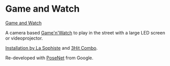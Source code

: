 # Game and Watch

[Game and Watch](https://arthursw.github.io/game-n-watch/)

A camera based [Game'n'Watch](https://en.wikipedia.org/wiki/Game_%26_Watch) to play in the street with a large LED screen or videoprojector.

[Installation by La Sophiste](http://www.lasophiste.com/portfolio/gamenwatch/) and [3Hit Combo](http://www.3hitcombo.fr/).

Re-developed with [PoseNet](https://github.com/tensorflow/tfjs-models/tree/master/posenet) from Google.